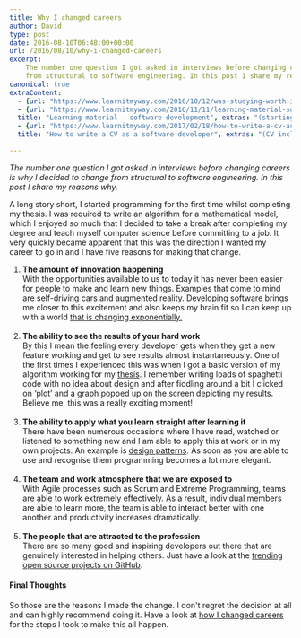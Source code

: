 ```yaml
---
title: Why I changed careers
author: David
type: post
date: 2016-08-10T06:48:00+00:00
url: /2016/08/10/why-i-changed-careers
excerpt: 
    The number one question I got asked in interviews before changing careers is why I decided to change 
    from structural to software engineering. In this post I share my reasons why.
canonical: true
extraContent:
  - {url: "https://www.learnitmyway.com/2016/10/12/was-studying-worth-it/", title: "Was studying worth it?"}
  - {url: "https://www.learnitmyway.com/2016/11/11/learning-material-software-development/", 
  title: "Learning material - software development", extras: "(starting with Intro to CS)"}
  - {url: "https://www.learnitmyway.com/2017/02/18/how-to-write-a-cv-as-a-software-developer/", 
  title: "How to write a CV as a software developer", extras: "(CV included)"}

---
```


_The number one question I got asked in interviews before changing careers is why I decided to change
from structural to software engineering. In this post I share my reasons why._

<!--more-->

A long story short, I started programming for the first time whilst completing my thesis.
I was required to write an algorithm for a mathematical model, which I enjoyed so much that I decided to take a break
after completing my degree and teach myself computer science before committing to a job. It very quickly became
apparent that this was the direction I wanted my career to go in and I have five reasons for making that change.

<ol>
  <li>
    <strong>The amount of innovation happening</strong><br /> 
    With the opportunities available to us to today it has never been easier for people to make and learn new things. 
    Examples that come to mind are self-driving cars and augmented reality. 
    Developing software brings me closer to this excitement and also keeps my brain fit so I can keep up with a world 
    <a href="https://waitbutwhy.com/2015/01/artificial-intelligence-revolution-1.html" target="_blank" rel="noopener">that is changing exponentially.</a>
  </li>
  <br/>

  <li>
    <strong>The ability to see the results of your hard work</strong><br /> 
    By this I mean the feeling every developer gets when they get a new feature working and get to see results 
    almost instantaneously. One of the first times I experienced this was when I got a basic version of my algorithm 
    working for my <a href="https://github.com/DeveloperDavo/Paperboard" target="_blank" rel="noopener">thesis</a>. I remember writing 
    loads of spaghetti code with no idea about design and after fiddling around a bit I clicked on ‘plot’ and a graph 
    popped up on the screen depicting my results. Believe me, this was a really exciting moment!
  </li>
  <br/>

  <li>
    <strong>The ability to apply what you learn straight after learning it</strong><br /> 
    There have been numerous occasions where I have read, watched or listened to something new
    and I am able to apply this at work or in my own projects. 
    An example is <a href="https://github.com/DeveloperDavo/DesignPatterns" target="_blank" rel="noopener">design patterns</a>. 
    As soon as you are able to use and recognise them programming becomes a lot more elegant.
  </li>
  <br/>

  <li>
    <strong>The team and work atmosphere that we are exposed to</strong><br /> 
    With Agile processes such as Scrum and Extreme Programming, teams are able to work extremely effectively. 
    As a result, individual members are able to learn more, the team is able to interact better with one another 
    and productivity increases dramatically.
  </li>
  <br/>

  <li>
    <strong>The people that are attracted to the profession</strong><br /> 
    There are so many good and inspiring developers out there that are genuinely interested in helping others. 
    Just have a look at the <a href="https://github.com/trending" target="_blank" rel="noopener">trending open source projects on GitHub</a>.
  </li>
</ol>

#### Final Thoughts

So those are the reasons I made the change. I don't regret the decision at all and can highly recommend doing it.
Have a look at
<a href="https://www.learnitmyway.com/2016/09/17/how-i-changed-careers/" target="_blank" rel="noopener">how I changed careers</a>
for the steps I took to make this all happen.

